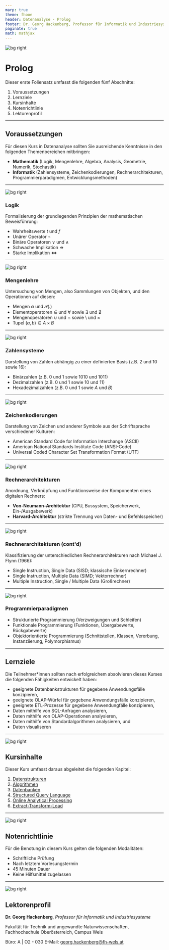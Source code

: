 ```yaml
---
marp: true
theme: fhooe
header: Datenanalyse - Prolog
footer: Dr. Georg Hackenberg, Professor für Informatik und Industriesysteme
paginate: true
math: mathjax
---
```


![bg right](./Titelbild.png)

# Prolog

Dieser erste Foliensatz umfasst die folgenden fünf Abschnitte:

1. Voraussetzungen
1. Lernziele
1. Kursinhalte
1. Notenrichtlinie
1. Lektorenprofil

---

## Voraussetzungen

Für diesen Kurs in Datenanalyse sollten Sie ausreichende Kenntnisse in den folgenden Themenbereichen mitbringen:

- **Mathematik** (Logik, Mengenlehre, Algebra, Analysis, Geometrie, Numerik, Stochastik)
- **Informatik** (Zahlensysteme, Zeichenkodierungen, Rechnerarchitekturen, Programmierparadigmen, Entwicklungsmethoden)

---

![bg right](./Logik.png)

### Logik

Formalisierung der grundlegenden Prinzipien der mathematischen Beweisführung:

- Wahrheitswerte $t$ und $f$
- Unärer Operator $\neg$
- Binäre Operatoren $\vee$ und $\wedge$
- Schwache Implikation $\Rightarrow$
- Starke Implikation $\Leftrightarrow$

---

![bg right](./Mengenlehre.png)

### Mengenlehre

Untersuchung von Mengen, also Sammlungen von Objekten, und den Operationen auf diesen:

- Mengen $\emptyset$ und $\mathcal{P}(\cdot)$
- Elementoperatoren $\in$ und $\forall$ sowie $\exists$ und $\nexists$
- Mengenoperatoren $\cup$ und $\cap$ sowie $\setminus$ und $\times$
- Tupel $(a, b) \in A \times B$

---

![bg right](./Zahlensysteme.png)

### Zahlensysteme

Darstellung von Zahlen abhängig zu einer definierten Basis (z.B. 2 und 10 sowie 16):

- Binärzahlen (z.B. $0$ und $1$ sowie $1010$ und $1011$)
- Dezimalzahlen (z.B. $0$ und $1$ sowie $10$ und $11$)
- Hexadezimalzahlen (z.B. $0$ und $1$ sowie $A$ und $B$)

---

![bg right](./Zeichenkodierungen.png)

### Zeichenkodierungen

Darstellung von Zeichen und anderer Symbole aus der Schriftsprache verschiedener Kulturen:

- American Standard Code for Information Interchange (ASCII)
- American National Standards Institute Code (ANSI-Code)
- Universal Coded Character Set Transformation Format (UTF)

---

![bg right](./Rechnerarchitektur.png)

### Rechnerarchitekturen

Anordnung, Verknüpfung und Funktionsweise der Komponenten eines digitalen Rechners:

- **Von-Neumann-Architektur** (CPU, Bussystem, Speicherwerk, Ein-/Ausgabewerk)
- **Harvard-Architektur** (strikte Trennung von Daten- und Befehlsspeicher)

---

![bg right](./Flynn.png)

### Rechnerarchitekturen (cont'd)

Klassifizierung der unterschiedlichen Rechnerarchitekturen nach Michael J. Flynn (1966):

- Single Instruction, Single Data (SISD; klassische Einkernrechner)
- Single Instruction, Multiple Data (SIMD; Vektorrechner)
- Multiple Instruction, Single / Multiple Data (Großrechner)

---

![bg right](./Programmierparadigmen.png)

### Programmierparadigmen

- Strukturierte Programmierung (Verzweigungen und Schleifen)
- Funktionale Programmierung (Funktionen, Übergabewerte, Rückgabewerte)
- Objektorientierte Programmierung (Schnittstellen, Klassen, Vererbung, Instanziierung, Polymorphismus)

---

## Lernziele

Die Teilnehmer*innen sollten nach erfolgreichem absolvieren dieses Kurses die folgenden Fähigkeiten entwickelt haben:

- geeignete Datenbankstrukturen für gegebene Anwendungsfälle konzipieren,
- geeignete OLAP-Würfel für gegebene Anwendungsfälle konzipieren,
- geeignete ETL-Prozesse für gegebene Anwendungfälle konzipieren,
- Daten mithilfe von SQL-Anfragen analysieren,
- Daten mithilfe von OLAP-Operationen analysieren,
- Daten mithilfe von Standardalgorithmen analysieren, und
- Daten visualiseren

---

![bg right](./Kursinhalte.png)

## Kursinhalte

Dieser Kurs umfasst daraus abgeleitet die folgenden Kapitel:

1. [Datenstrukturen](../01_Datenstrukturen/)
1. [Algorithmen](../02_Algorithmen/)
1. [Datenbanken](../03_Datenbanken/)
1. [Structured Query Language](../04_SQL/)
1. [Online Analytical Processing](../05_OLAP/)
1. [Extract-Transform-Load](../06_ETL/)

---

![bg right](./Notenrichtlinie.png)

## Notenrichtlinie

Für die Benotung in diesem Kurs gelten die folgenden Modalitäten:

- Schriftliche Prüfung
- Nach letztem Vorlesungstermin
- 45 Minuten Dauer
- Keine Hilfsmittel zugelassen

---

![bg right](./Lektorenprofil.jpg)

## Lektorenprofil

**Dr. Georg Hackenberg**, *Professor für Informatik und Industriesysteme*

Fakultät für Technik und angewandte Naturwissenschaften, Fachhochschule Oberösterreich, Campus Wels

Büro: A | O2 - 030
E-Mail: georg.hackenberg@fh-wels.at